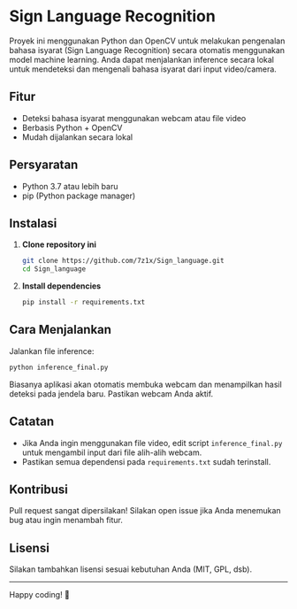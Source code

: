 # Sign Language Recognition

Proyek ini menggunakan Python dan OpenCV untuk melakukan pengenalan bahasa isyarat (Sign Language Recognition) secara otomatis menggunakan model machine learning. Anda dapat menjalankan inference secara lokal untuk mendeteksi dan mengenali bahasa isyarat dari input video/camera.

## Fitur
- Deteksi bahasa isyarat menggunakan webcam atau file video
- Berbasis Python + OpenCV
- Mudah dijalankan secara lokal

## Persyaratan
- Python 3.7 atau lebih baru
- pip (Python package manager)

## Instalasi

1. **Clone repository ini**
   ```bash
   git clone https://github.com/7z1x/Sign_language.git
   cd Sign_language
   ```

2. **Install dependencies**
   ```bash
   pip install -r requirements.txt
   ```

## Cara Menjalankan

Jalankan file inference:
```bash
python inference_final.py
```
Biasanya aplikasi akan otomatis membuka webcam dan menampilkan hasil deteksi pada jendela baru. Pastikan webcam Anda aktif.

## Catatan
- Jika Anda ingin menggunakan file video, edit script `inference_final.py` untuk mengambil input dari file alih-alih webcam.
- Pastikan semua dependensi pada `requirements.txt` sudah terinstall.

## Kontribusi
Pull request sangat dipersilakan! Silakan open issue jika Anda menemukan bug atau ingin menambah fitur.

## Lisensi
Silakan tambahkan lisensi sesuai kebutuhan Anda (MIT, GPL, dsb).

---

Happy coding! 👋